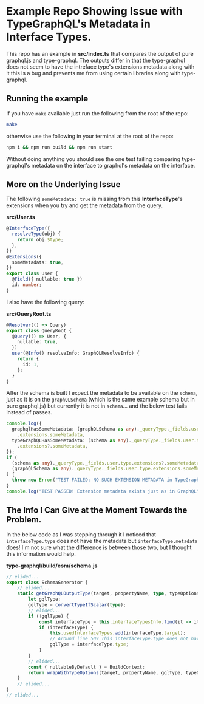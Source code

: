 # Example Repo Showing Issue with TypeGraphQL's Metadata in Interface Types.

This repo has an example in **src/index.ts** that compares the output of pure graphql.js and type-graphql.
The outputs differ in that the type-graphql does not seem to have the intreface type's extensions metadata along with it this is a bug and prevents me from using
certain libraries along with type-graphql.

## Running the example

If you have `make` available just run the following from the root of the repo:

```bash
make
```

otherwise use the following in your terminal at the root of the repo:

```bash
npm i && npm run build && npm run start
```

Without doing anything you should see the one test failing comparing type-graphql's metadata on the interface to graphql's metadata on the interface.

## More on the Underlying Issue

The following `someMetadata: true` is missing from this **InterfaceType**'s extensions when you try and get the metadata from the query.

**src/User.ts**
```ts
@InterfaceType({
  resolveType(obj) {
    return obj.$type;
  },
})
@Extensions({
  someMetadata: true,
})
export class User {
  @Field({ nullable: true })
  id: number;
}
```

I also have the following query:

**src/QueryRoot.ts**

```ts
@Resolver(() => Query)
export class QueryRoot {
  @Query(() => User, {
    nullable: true,
  })
  user(@Info() resolveInfo: GraphQLResolveInfo) {
    return {
      id: 1,
    };
  }
}
```

After the schema is built I expect the metadata to be available on the `schema`, just as it is on the `graphQLSchema` (which is the same example schema but in pure graphql.js) but currently it is not in `schema`... and the below test fails instead of passes.

```ts
console.log({
  graphqlHasSomeMetadata: (graphQLSchema as any)._queryType._fields.user.type
    .extensions.someMetadata,
  typeGraphQLHasSomeMetadata: (schema as any)._queryType._fields.user.type
    .extensions?.someMetadata,
});
if (
  (schema as any)._queryType._fields.user.type.extensions?.someMetadata !=
  (graphQLSchema as any)._queryType._fields.user.type.extensions.someMetadata
) {
  throw new Error("TEST FAILED: NO SUCH EXTENSION METADATA in TypeGraphQL!!!");
}
console.log("TEST PASSED! Extension metadata exists just as in GraphQL");
```



## The Info I Can Give at the Moment Towards the Problem.

In the below code as I was stepping through it I noticed that `interfaceType.type` does not have the metadata but `interfaceType.metadata` does!
I'm not sure what the difference is between those two, but I thought this information would help.

**type-graphql/build/esm/schema.js**
```ts
// elided...
export class SchemaGenerator {
    // elided...
    static getGraphQLOutputType(target, propertyName, type, typeOptions = {}) {
        let gqlType;
        gqlType = convertTypeIfScalar(type);
        // elided...
        if (!gqlType) {
            const interfaceType = this.interfaceTypesInfo.find(it => it.target === type);
            if (interfaceType) {
                this.usedInterfaceTypes.add(interfaceType.target);
                // Around line 509 This interfaceType.type does not have the metadata but interfaceType.metadata does!!!
                gqlType = interfaceType.type;
            }
        }
        // elided...
        const { nullableByDefault } = BuildContext;
        return wrapWithTypeOptions(target, propertyName, gqlType, typeOptions, nullableByDefault);
    }
    // elided...
}
// elided...
```
